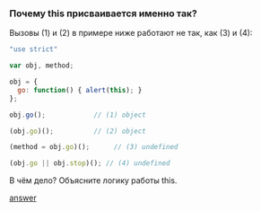 ### Почему this присваивается именно так?
Вызовы (1) и (2) в примере ниже работают не так, как (3) и (4):
```js
"use strict"

var obj, method;

obj = {
  go: function() { alert(this); }
};

obj.go();            // (1) object

(obj.go)();          // (2) object

(method = obj.go)();      // (3) undefined

(obj.go || obj.stop)(); // (4) undefined
```
В чём дело? Объясните логику работы this.

[answer](https://github.com/y4t6/convert/blob/master/3_1_answer.md)
